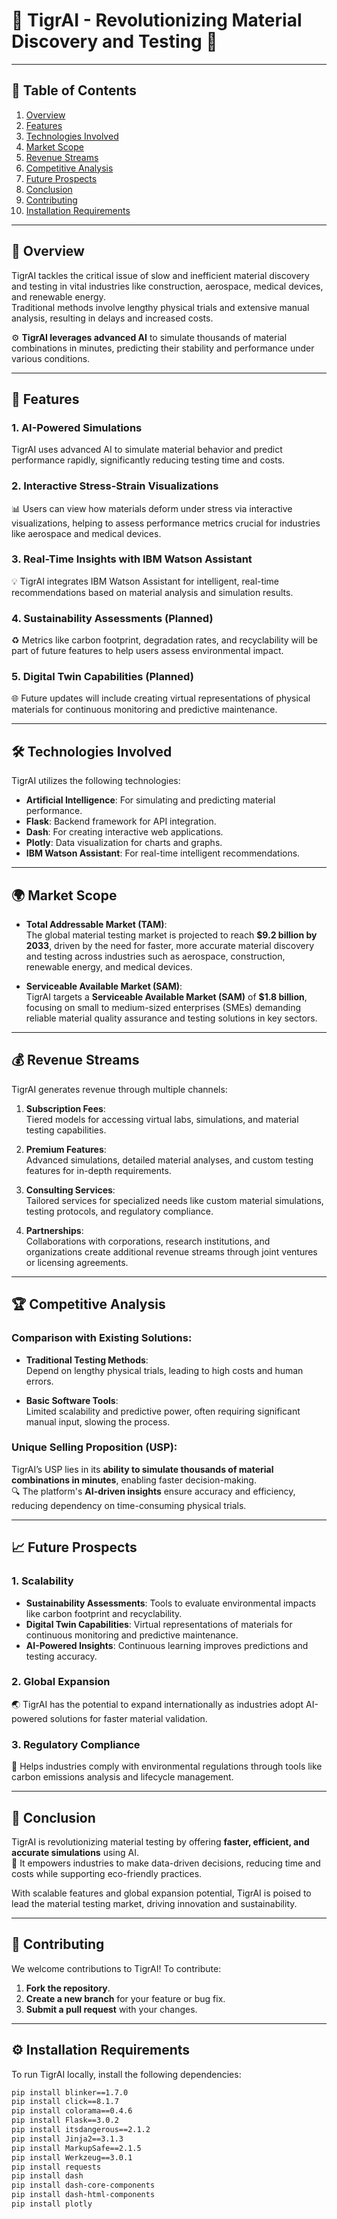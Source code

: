 # 🌟 **TigrAI** - Revolutionizing Material Discovery and Testing 🌟  

---

## 📜 **Table of Contents**
1. [Overview](#overview)
2. [Features](#features)
3. [Technologies Involved](#technologies-involved)
4. [Market Scope](#market-scope)
5. [Revenue Streams](#revenue-streams)
6. [Competitive Analysis](#competitive-analysis)
7. [Future Prospects](#future-prospects)
8. [Conclusion](#conclusion)
9. [Contributing](#contributing)
10. [Installation Requirements](#installation-requirements)

---

## 📖 **Overview**
TigrAI tackles the critical issue of slow and inefficient material discovery and testing in vital industries like construction, aerospace, medical devices, and renewable energy.  
Traditional methods involve lengthy physical trials and extensive manual analysis, resulting in delays and increased costs.  

⚙️ **TigrAI leverages advanced AI** to simulate thousands of material combinations in minutes, predicting their stability and performance under various conditions.

---

## 🚀 **Features**

### 1. **AI-Powered Simulations**
TigrAI uses advanced AI to simulate material behavior and predict performance rapidly, significantly reducing testing time and costs.

### 2. **Interactive Stress-Strain Visualizations**
📊 Users can view how materials deform under stress via interactive visualizations, helping to assess performance metrics crucial for industries like aerospace and medical devices.

### 3. **Real-Time Insights with IBM Watson Assistant**
💡 TigrAI integrates IBM Watson Assistant for intelligent, real-time recommendations based on material analysis and simulation results.

### 4. **Sustainability Assessments (Planned)**
♻️ Metrics like carbon footprint, degradation rates, and recyclability will be part of future features to help users assess environmental impact.

### 5. **Digital Twin Capabilities (Planned)**
🌐 Future updates will include creating virtual representations of physical materials for continuous monitoring and predictive maintenance.

---

## 🛠️ **Technologies Involved**
TigrAI utilizes the following technologies:
- **Artificial Intelligence**: For simulating and predicting material performance.
- **Flask**: Backend framework for API integration.
- **Dash**: For creating interactive web applications.
- **Plotly**: Data visualization for charts and graphs.
- **IBM Watson Assistant**: For real-time intelligent recommendations.

---

## 🌍 **Market Scope**

- **Total Addressable Market (TAM)**:  
  The global material testing market is projected to reach **$9.2 billion by 2033**, driven by the need for faster, more accurate material discovery and testing across industries such as aerospace, construction, renewable energy, and medical devices.

- **Serviceable Available Market (SAM)**:  
  TigrAI targets a **Serviceable Available Market (SAM)** of **$1.8 billion**, focusing on small to medium-sized enterprises (SMEs) demanding reliable material quality assurance and testing solutions in key sectors.

---

## 💰 **Revenue Streams**

TigrAI generates revenue through multiple channels:
1. **Subscription Fees**:  
   Tiered models for accessing virtual labs, simulations, and material testing capabilities.
   
2. **Premium Features**:  
   Advanced simulations, detailed material analyses, and custom testing features for in-depth requirements.

3. **Consulting Services**:  
   Tailored services for specialized needs like custom material simulations, testing protocols, and regulatory compliance.

4. **Partnerships**:  
   Collaborations with corporations, research institutions, and organizations create additional revenue streams through joint ventures or licensing agreements.

---

## 🏆 **Competitive Analysis**

### Comparison with Existing Solutions:
- **Traditional Testing Methods**:  
  Depend on lengthy physical trials, leading to high costs and human errors.

- **Basic Software Tools**:  
  Limited scalability and predictive power, often requiring significant manual input, slowing the process.

### Unique Selling Proposition (USP):  
TigrAI’s USP lies in its **ability to simulate thousands of material combinations in minutes**, enabling faster decision-making.  
🔍 The platform's **AI-driven insights** ensure accuracy and efficiency, reducing dependency on time-consuming physical trials.

---

## 📈 **Future Prospects**

### 1. **Scalability**
- **Sustainability Assessments**: Tools to evaluate environmental impacts like carbon footprint and recyclability.  
- **Digital Twin Capabilities**: Virtual representations of materials for continuous monitoring and predictive maintenance.  
- **AI-Powered Insights**: Continuous learning improves predictions and testing accuracy.

### 2. **Global Expansion**
🌏 TigrAI has the potential to expand internationally as industries adopt AI-powered solutions for faster material validation.

### 3. **Regulatory Compliance**
📜 Helps industries comply with environmental regulations through tools like carbon emissions analysis and lifecycle management.

---

## 📝 **Conclusion**

TigrAI is revolutionizing material testing by offering **faster, efficient, and accurate simulations** using AI.  
🎯 It empowers industries to make data-driven decisions, reducing time and costs while supporting eco-friendly practices.  

With scalable features and global expansion potential, TigrAI is poised to lead the material testing market, driving innovation and sustainability.

---

## 🤝 **Contributing**

We welcome contributions to TigrAI! To contribute:
1. **Fork the repository**.
2. **Create a new branch** for your feature or bug fix.
3. **Submit a pull request** with your changes.

---

## ⚙️ **Installation Requirements**

To run TigrAI locally, install the following dependencies:

```bash
pip install blinker==1.7.0
pip install click==8.1.7
pip install colorama==0.4.6
pip install Flask==3.0.2
pip install itsdangerous==2.1.2
pip install Jinja2==3.1.3
pip install MarkupSafe==2.1.5
pip install Werkzeug==3.0.1
pip install requests
pip install dash
pip install dash-core-components
pip install dash-html-components
pip install plotly
